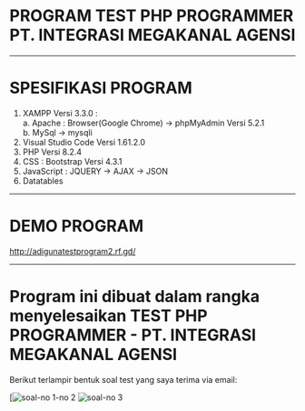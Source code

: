 # PROGRAM TEST PHP PROGRAMMER PT. INTEGRASI MEGAKANAL AGENSI
<hr/>

# SPESIFIKASI PROGRAM
1. XAMPP Versi 3.3.0 : <br>
   a. Apache : Browser(Google Chrome) -> phpMyAdmin Versi 5.2.1 <br>
   b. MySql -> mysqli
2. Visual Studio Code Versi 1.61.2.0
3. PHP Versi 8.2.4
4. CSS : Bootstrap Versi 4.3.1
5. JavaScript : JQUERY -> AJAX -> JSON
6. Datatables
<hr/>

# DEMO PROGRAM
  http://adigunatestprogram2.rf.gd/
<hr/>

# Program ini dibuat dalam rangka menyelesaikan TEST PHP PROGRAMMER - PT. INTEGRASI MEGAKANAL AGENSI <br>
Berikut terlampir bentuk soal test yang saya terima via email:<p>
[![soal-no 1-no 2](https://github.com/adigunawijaya/TEST_PHP_PROGRAMMER-ADIGUNA_WIJAYA/blob/main/assets/images/soal-no.1-no.2.jpg)
![soal-no 3](https://github.com/adigunawijaya/TEST_PHP_PROGRAMMER-ADIGUNA_WIJAYA/blob/main/assets/images/soal-no.3.jpg)
